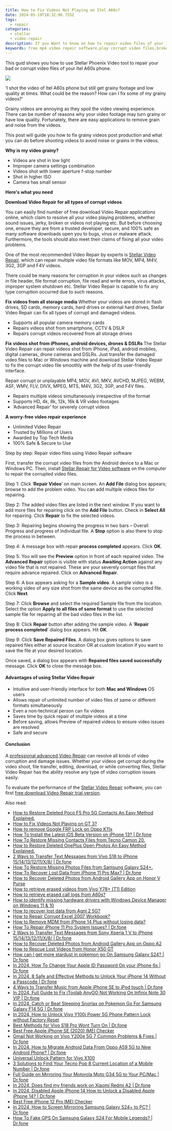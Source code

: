 ```yaml
---
title: How to Fix Videos Not Playing on Itel A60s?
date: 2024-05-19T18:32:06.755Z
tags: 
  - repair
categories: 
  - stellar
  - video-repair
description: If you Want to know on how to repair video files of your Itel A60s phone that are corrupted after various issues and shows different error messages? Then, read this article to learn techniques for fixing corrupt video files using Stellar Video Repair.
keywords: free mp4 video repair software,play corrupt video files,broken video repair,repair mov,video repair tool for mac,free video repair software
---
```


<div class="atpl-content atpl-for-stellar-video-repair mobile-video-repair">

<div class="atpl-post-description-part-1">
<div class="tpl-content-sub-paragraph-content">
  <p>
This guid shows you how to use Stellar Phoenix Video tool to repair your bad or corrupt video files of your Itel A60s phone.
  </p>
</div>
</div>

<img src="https://img0mobiles.techidaily.com/images/best-assets/devices/itel/itel-a60s/1.jpg" class="atpl-imgstyle"/>

<div class="atpl-post-description-part-2">
<div class="tpl-content-sub-paragraph-question">
<p>
‘I shot the video of Itel A60s phone but still get grainy footage and low quality at times. What could be the reason? How can I fix some of my grainy videos?’
</p>
</div>

<div class="tpl-content-sub-paragraph-content">
<p>
Grainy videos are annoying as they spoil the video viewing experience. There can be number of reasons why your video footage may turn grainy or have low quality. Fortunately, there are easy applications to remove grain and noise from the videos.

This post will guide you how to fix grainy videos post production and what you can do before shooting videos to avoid noise or grains in the videos.

<strong>Why is my video grainy?</strong>
<ul>
  <li>Videos are shot in low light</li>
  <li>Improper camera settings combination</li>
  <li>Videos shot with lower aperture f-stop number</li>
  <li>Shot in higher ISO</li>
  <li>Camera has small sensor</li>
</ul>
</p>
</div>



</div>

<strong>Here's what you need</strong>
<div class="tpl-content-sub-paragraph-content">

<strong>Download Video Repair for all types of corrupt videos</strong>
<p>
You can easily find number of free download Video Repair applications online, which claim to resolve all your video playing problems, whether sound issues, jerky, broken or videos not playing etc. But before choosing one, ensure they are from a trusted developer, secure, and 100% safe as many software downloads open you to bugs, virus or malware attack. Furthermore, the tools should also meet their claims of fixing all your video problems.

One of the most recommended Video Repair by experts is <a href="https://tools.techidaily.com/stellar-video-repair/" >Stellar Video Repair</a>, which can repair multiple video file formats like MOV, MP4, M4V, 3G2, 3GP and F4V videos.

There could be many reasons for corruption in your videos such as changes in file header, file format corruption, file read and write errors, virus attacks, improper system shutdown etc. Stellar Video Repair is capable to fix any type corruption occurred due to such reasons.

</p>
</div>



<div class="tpl-content-sub-paragraph-content">
<p>
<strong>Fix videos from all storage media</strong>
Whether your videos are stored in flash drives, SD cards, memory cards, hard drives or external hard drives, Stellar Video Repair can fix all types of corrupt and damaged videos.


- Supports all popular camera memory cards
- Repairs videos shot from smartphone, CCTV & DSLR
- Repairs corrupt videos recovered from all storage drives


<strong>Fix videos shot from iPhones, android devices, drones & DSLRs </strong>
The Stellar Video Repair can repair videos shot from iPhone, iPad, android mobiles, digital cameras, drone cameras and DSLRs. Just transfer the damaged video files to Mac or Windows machine and download Stellar Video Repair to fix the corrupt video file smoothly with the help of its user-friendly interface.


Repair corrupt or unplayable MP4, MOV, AVI, MKV, AVCHD, MJPEG, WEBM, ASF, WMV, FLV, DIVX, MPEG, MTS, M4V, 3G2, 3GP, and F4V files.

- Repairs multiple videos simultaneously irrespective of the format
- Supports HD, 4k, 8k, 12k, 16k & VR video footages
- ‘Advanced Repair’ for severely corrupt videos

**A worry-free video repair experience**

- Unlimited Video Repair
- Trusted by Millions of Users
- Awarded by Top Tech Media
- 100% Safe & Secure to Use


</p>
</div>

<div class="atpl-step-part-style">Step by step: Repair video files using Video Repair software</div>

First, transfer the corrupt video files from the Android device to a Mac or Windows PC. Then, install <a href="https://tools.techidaily.com/stellar-video-repair/" >Stellar Repair for Video software</a> on the computer to repair the corrupted video files.

<span class="atpl-stepstyle-a"><span>Step 1: </span></span> Click ‘<strong>Repair Video</strong>’ on main screen. An <strong>Add File</strong> dialog box appears; browse to add the problem video. You can add multiple videos files for repairing.
<img src="https://tools.techidaily.com/images/apps/stellar/stellar-repair-for-video/solutions/common/main-screen.jpg"  alt="" />

<span class="atpl-stepstyle-a"><span>Step 2: </span></span> The added video files are listed in the next window. If you want to add more files for repairing click on the <strong>Add File</strong> button. Check in <strong>Select All</strong> for repairing. Click <strong>Repair</strong> to fix the selected videos.
<img src="https://tools.techidaily.com/images/apps/stellar/stellar-repair-for-video/solutions/common/video-file-listed.jpg"  alt="" />

<span class="atpl-stepstyle-a"><span>Step 3: </span></span> Repairing begins showing the progress in two bars – Overall Progress and progress of individual file. A <strong>Stop</strong> option is also there to stop the process in between.
<img src="https://tools.techidaily.com/images/apps/stellar/stellar-repair-for-video/solutions/common/video-file-fixing.jpg"  alt="" />

<span class="atpl-stepstyle-a"><span>Step 4: </span></span> A message box with repair <strong>process completed</strong> appears. Click <strong>OK</strong>.
<img src="https://tools.techidaily.com/images/apps/stellar/stellar-repair-for-video/solutions/common/repair-process-completed.jpg"  alt="" />

<span class="atpl-stepstyle-a"><span>Step 5: </span></span> You will see the <strong>Preview</strong> option in front of each repaired video. The <strong>Advanced Repair</strong> option is visible with status <strong>Awaiting Action</strong> against any video file that is not repaired. These are your severely corrupt files that require advance repaired. Click on <strong>Advanced Repair</strong>.
<img src="https://tools.techidaily.com/images/apps/stellar/stellar-repair-for-video/solutions/common/advanced-repair-screen.png"  alt="" />

<span class="atpl-stepstyle-a"><span>Step 6: </span></span> A box appears asking for a <strong>Sample video</strong>. A sample video is a working video of any size shot from the same device as the corrupted file. Click <strong>Next</strong>.
<img src="https://tools.techidaily.com/images/apps/stellar/stellar-repair-for-video/solutions/common/sample-video.jpg"  alt="" />

<span class="atpl-stepstyle-a"><span>Step 7: </span></span> Click <strong>Browse</strong> and select the required Sample file from the location. Select the option <strong>Apply to all files of same format</strong> to use the selected sample file for repairing all the bad video files in the list.
<img src="https://tools.techidaily.com/images/apps/stellar/stellar-repair-for-video/solutions/common/add-sample-video.png"  alt="" />

<span class="atpl-stepstyle-a"><span>Step 8: </span></span> Click <strong>Repair</strong> button after adding the sample video. A ‘<strong>Repair process completed</strong>’ dialog box appears. Hit <strong>OK</strong>.
<img src="https://tools.techidaily.com/images/apps/stellar/stellar-repair-for-video/solutions/common/video-file-repaired-success.png"  alt="" />

<span class="atpl-stepstyle-a"><span>Step 9: </span></span> Click <strong>Save Repaired Files</strong>. A dialog box gives options to save repaired files either at source location OR at custom location if you want to save the file at your desired location.
<img src="https://tools.techidaily.com/images/apps/stellar/stellar-repair-for-video/solutions/common/save-repaired-files.jpg"  alt="" />

Once saved, a dialog box appears with <strong>Repaired files saved successfully</strong> message. Click <strong>OK</strong> to close the message box.


<h4>Advantages of using Stellar Video Repair</h4>
<ul>
  <li>Intuitive and user-friendly interface for both <strong>Mac and Windows</strong> OS users</li>
  <li>Allows repair of unlimited number of video files of same or different formats simultaneously</li>
  <li>Even a non-technical person can fix videos</li>
  <li>Saves time by quick repair of multiple videos at a time</li>
  <li>Before saving, allows Preview of repaired videos to ensure video issues are resolved</li>
  <li>Safe and secure</li>
</ul>

<h4>Conclusion</h4>

A <a href="https://tools.techidaily.com/stellar-video-repair/" >professional advanced Video Repair</a> can resolve all kinds of video corruption and damage issues. Whether your videos get corrupt during the video shoot, file transfer, editing, download, or while converting files, Stellar Video Repair has the ability resolve any type of video corruption issues easily.

To evaluate the performance of the <a href="https://tools.techidaily.com/stellar-video-repair/" >Stellar Video Repair</a> software, you can first <a href="https://tools.techidaily.com/stellar-video-repair/" >free download Video Repair trial version</a>.



<ins class="adsbygoogle"
     style="display:block"
     data-ad-client="ca-pub-7571918770474297"
     data-ad-slot="8358498916"
     data-ad-format="auto"
     data-full-width-responsive="true"></ins>
     
</div>
<span class="atpl-alsoreadstyle">Also read:</span>
<div><ul>
<li><a href="https://blog-min.techidaily.com/how-to-restore-deleted-poco-f5-pro-5g-contacts-an-easy-method-explained-by-fonelab-android-recover-contacts/" ><u>How to Restore Deleted Poco F5 Pro 5G Contacts  An Easy Method Explained.</u></a></li>
<li><a href="https://blog-min.techidaily.com/how-to-fix-videos-not-playing-on-gt-3-by-stellar-video-repair-mobile-video-repair/" ><u>How to Fix Videos Not Playing on GT 3?</u></a></li>
<li><a href="https://blog-min.techidaily.com/how-to-remove-google-frp-lock-on-oppo-k11x-by-drfone-android-unlock-remove-google-frp/" ><u>How to remove Google FRP Lock on Oppo K11x</u></a></li>
<li><a href="https://blog-min.techidaily.com/how-to-install-the-latest-ios-beta-version-on-iphone-13-drfone-by-drfone-ios-system-repair-ios-system-repair/" ><u>How To Install the Latest iOS Beta Version on iPhone 13? | Dr.fone</u></a></li>
<li><a href="https://blog-min.techidaily.com/how-to-restore-missing-contacts-files-from-tecno-camon-20-by-fonelab-android-recover-contacts/" ><u>How To  Restore Missing Contacts Files from Tecno Camon 20.</u></a></li>
<li><a href="https://blog-min.techidaily.com/how-to-restore-deleted-oneplus-open-photos-an-easy-method-explained-by-fonelab-android-recover-photos/" ><u>How to Restore Deleted OnePlus Open Photos  An Easy Method Explained.</u></a></li>
<li><a href="https://blog-min.techidaily.com/2-ways-to-transfer-text-messages-from-vivo-s18-to-iphone-1514131211x8-drfone-by-drfone-transfer-from-android-transfer-from-android/" ><u>2 Ways to Transfer Text Messages from Vivo S18 to iPhone 15/14/13/12/11/X/8/ | Dr.fone</u></a></li>
<li><a href="https://blog-min.techidaily.com/how-to-restore-missing-photos-files-from-samsung-galaxy-s24plus-by-fonelab-android-recover-photos/" ><u>How To  Restore Missing Photos Files from Samsung Galaxy S24+.</u></a></li>
<li><a href="https://blog-min.techidaily.com/how-to-recover-lost-data-from-iphone-11-pro-max-drfone-by-drfone-ios-data-recovery-ios-data-recovery/" ><u>How To Recover Lost Data from iPhone 11 Pro Max? | Dr.fone</u></a></li>
<li><a href="https://blog-min.techidaily.com/how-to-recover-deleted-photos-from-android-gallery-app-on-honor-v-purse-by-stellar-photo-recovery-android-mobile-photo-recover/" ><u>How to Recover Deleted Photos from Android Gallery App on Honor V Purse</u></a></li>
<li><a href="https://blog-min.techidaily.com/how-to-retrieve-erased-videos-from-vivo-y78plus-t1-edition-by-fonelab-android-recover-video/" ><u>How to retrieve erased videos from Vivo Y78+ (T1) Edition</u></a></li>
<li><a href="https://blog-min.techidaily.com/how-to-retrieve-erased-call-logs-from-a60s-by-fonelab-android-recover-call-logs/" ><u>How to retrieve erased call logs from A60s?</u></a></li>
<li><a href="https://blog-min.techidaily.com/how-to-identify-missing-hardware-drivers-with-windows-device-manager-on-windows-11-and-10-by-drivereasy-guide/" ><u>How to identify missing hardware drivers with Windows Device Manager on Windows 11 & 10</u></a></li>
<li><a href="https://blog-min.techidaily.com/how-to-recover-lost-data-from-agni-2-5g-by-fonelab-android-recover-data/" ><u>How to recover lost data from Agni 2 5G?</u></a></li>
<li><a href="https://blog-min.techidaily.com/how-to-repair-corrupt-excel-2007-workbook-by-stellar-guide/" ><u>How to Repair Corrupt Excel 2007 Workbook?</u></a></li>
<li><a href="https://blog-min.techidaily.com/how-to-remove-mdm-from-iphone-14-plus-without-losing-data-by-drfone-ios-unlock-ios-unlock/" ><u>How to Remove MDM from iPhone 14 Plus without losing data?</u></a></li>
<li><a href="https://blog-min.techidaily.com/how-to-repair-iphone-11-pro-system-issues-drfone-by-drfone-ios-system-repair-ios-system-repair/" ><u>How To Repair iPhone 11 Pro System Issues? | Dr.fone</u></a></li>
<li><a href="https://blog-min.techidaily.com/2-ways-to-transfer-text-messages-from-sony-xperia-1-v-to-iphone-1514131211x8-drfone-by-drfone-transfer-from-android-transfer-from-android/" ><u>2 Ways to Transfer Text Messages from Sony Xperia 1 V to iPhone 15/14/13/12/11/X/8/ | Dr.fone</u></a></li>
<li><a href="https://blog-min.techidaily.com/how-to-recover-deleted-photos-from-android-gallery-app-on-oppo-a2-by-stellar-photo-recovery-android-mobile-photo-recover/" ><u>How to Recover Deleted Photos from Android Gallery App on Oppo A2</u></a></li>
<li><a href="https://blog-min.techidaily.com/how-to-rescue-lost-videos-from-honor-x50-gt-by-fonelab-android-recover-video/" ><u>How to Rescue Lost Videos from Honor X50 GT</u></a></li>
<li><a href="https://change-location.techidaily.com/how-can-i-get-more-stardust-in-pokemon-go-on-samsung-galaxy-s24-drfone-by-drfone-virtual-android/" ><u>How can I get more stardust in pokemon go On Samsung Galaxy S24? | Dr.fone</u></a></li>
<li><a href="https://iphone-unlock.techidaily.com/in-2024-how-to-change-your-apple-id-password-on-your-iphone-6s-drfone-by-drfone-ios/" ><u>In 2024, How To Change Your Apple ID Password On your iPhone 6s | Dr.fone</u></a></li>
<li><a href="https://iphone-unlock.techidaily.com/in-2024-8-safe-and-effective-methods-to-unlock-your-iphone-14-without-a-passcode-drfone-by-drfone-ios/" ><u>In 2024, 8 Safe and Effective Methods to Unlock Your iPhone 14 Without a Passcode | Dr.fone</u></a></li>
<li><a href="https://iphone-transfer.techidaily.com/4-ways-to-transfer-music-from-apple-iphone-se-to-ipod-touch-drfone-by-drfone-transfer-from-ios/" ><u>4 Ways to Transfer Music from Apple iPhone SE to iPod touch | Dr.fone</u></a></li>
<li><a href="https://review-topics.techidaily.com/in-2024-full-guide-to-fix-itoolab-anygo-not-working-on-infinix-note-30-vip-drfone-by-drfone-virtual-android/" ><u>In 2024, Full Guide to Fix iToolab AnyGO Not Working On Infinix Note 30 VIP | Dr.fone</u></a></li>
<li><a href="https://change-location.techidaily.com/in-2024-catch-or-beat-sleeping-snorlax-on-pokemon-go-for-samsung-galaxy-f14-5g-drfone-by-drfone-virtual-android/" ><u>In 2024, Catch or Beat Sleeping Snorlax on Pokemon Go For Samsung Galaxy F14 5G | Dr.fone</u></a></li>
<li><a href="https://unlock-android.techidaily.com/in-2024-how-to-unlock-vivo-y100i-power-5g-phone-pattern-lock-without-factory-reset-by-drfone-android/" ><u>In 2024, How to Unlock Vivo Y100i Power 5G Phone Pattern Lock without Factory Reset</u></a></li>
<li><a href="https://howto.techidaily.com/best-methods-for-vivo-s18-pro-wont-turn-on-drfone-by-drfone-fix-android-problems-fix-android-problems/" ><u>Best Methods for Vivo S18 Pro Wont Turn On | Dr.fone</u></a></li>
<li><a href="https://sim-unlock.techidaily.com/best-free-apple-iphone-se-2020-imei-checker-by-drfone-ios/" ><u>Best Free Apple iPhone SE (2020) IMEI Checker</u></a></li>
<li><a href="https://howto.techidaily.com/gmail-not-working-on-vivo-y200e-5g-7-common-problems-and-fixes-drfone-by-drfone-fix-android-problems-fix-android-problems/" ><u>Gmail Not Working on Vivo Y200e 5G 7 Common Problems & Fixes | Dr.fone</u></a></li>
<li><a href="https://android-transfer.techidaily.com/in-2024-how-to-migrate-android-data-from-oppo-a59-5g-to-new-android-phone-drfone-by-drfone-transfer-from-android-transfer-from-android/" ><u>In 2024, How to Migrate Android Data From Oppo A59 5G to New Android Phone? | Dr.fone</u></a></li>
<li><a href="https://android-unlock.techidaily.com/universal-unlock-pattern-for-vivo-x100-by-drfone-android/" ><u>Universal Unlock Pattern for Vivo X100</u></a></li>
<li><a href="https://android-location-track.techidaily.com/3-solutions-to-find-your-tecno-pop-8-current-location-of-a-mobile-number-drfone-by-drfone-virtual-android/" ><u>3 Solutions to Find Your Tecno Pop 8 Current Location of a Mobile Number | Dr.fone</u></a></li>
<li><a href="https://screen-mirror.techidaily.com/full-guide-on-mirroring-your-motorola-moto-g34-5g-to-your-pcmac-drfone-by-drfone-android/" ><u>Full Guide on Mirroring Your Motorola Moto G34 5G to Your PC/Mac | Dr.fone</u></a></li>
<li><a href="https://fix-guide.techidaily.com/in-2024-does-find-my-friends-work-on-xiaomi-redmi-a2-drfone-by-drfone-virtual-android/" ><u>In 2024, Does find my friends work on Xiaomi Redmi A2 | Dr.fone</u></a></li>
<li><a href="https://iphone-unlock.techidaily.com/in-2024-disabled-apple-iphone-14-how-to-unlock-a-disabled-apple-iphone-14-drfone-by-drfone-ios/" ><u>In 2024, Disabled Apple iPhone 14 How to Unlock a Disabled Apple iPhone 14? | Dr.fone</u></a></li>
<li><a href="https://sim-unlock.techidaily.com/best-free-iphone-12-pro-imei-checker-by-drfone-ios/" ><u>Best Free iPhone 12 Pro IMEI Checker</u></a></li>
<li><a href="https://screen-mirror.techidaily.com/in-2024-how-to-screen-mirroring-samsung-galaxy-s24plus-to-pc-drfone-by-drfone-android/" ><u>In 2024, How to Screen Mirroring Samsung Galaxy S24+ to PC? | Dr.fone</u></a></li>
<li><a href="https://fake-location.techidaily.com/how-to-fake-gps-on-samsung-galaxy-s24-for-mobile-legends-drfone-by-drfone-virtual-android/" ><u>How To Fake GPS On Samsung Galaxy S24 For Mobile Legends? | Dr.fone</u></a></li>
</ul></div>

<ins class="adsbygoogle"
    style="display:block"
    data-ad-format="autorelaxed"
    data-ad-client="ca-pub-7571918770474297"
    data-ad-slot="1223367746"></ins>


